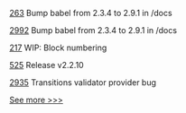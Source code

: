 
[263](https://github.com/hyperledger/fabric-ca/pull/263) Bump babel from 2.3.4 to 2.9.1 in /docs

[2992](https://github.com/hyperledger/fabric/pull/2992) Bump babel from 2.3.4 to 2.9.1 in /docs

[217](https://github.com/hyperledger-labs/orion-server/pull/217) WIP: Block numbering

[525](https://github.com/hyperledger/fabric-sdk-node/pull/525) Release v2.2.10

[2935](https://github.com/hyperledger/besu/pull/2935) Transitions validator provider bug


[See more >>>](https://start-here.hyperledger.org/pull-requests)
